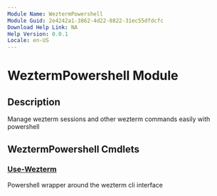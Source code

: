 ```yaml
---
Module Name: WeztermPowershell
Module Guid: 2e4242a1-3862-4d22-8822-31ec55dfdcfc
Download Help Link: NA
Help Version: 0.0.1
Locale: en-US
---
```


# WeztermPowershell Module
## Description
Manage wezterm sessions and other wezterm commands easily with powershell

## WeztermPowershell Cmdlets
### [Use-Wezterm](Use-Wezterm.md)
Powershell wrapper around the wezterm cli interface



